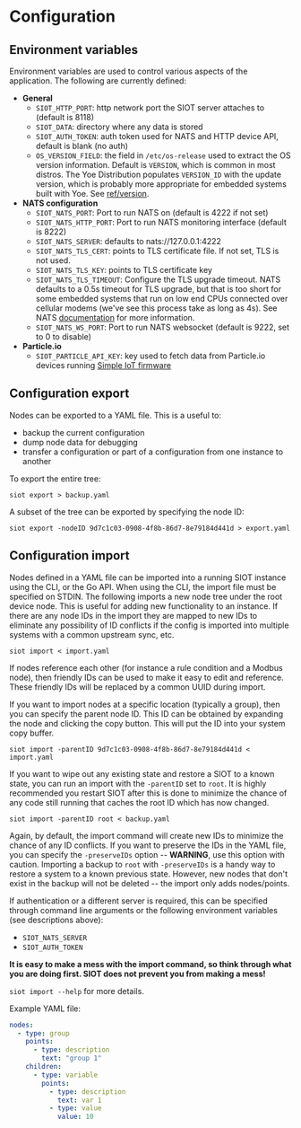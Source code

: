 # Configuration

## Environment variables

Environment variables are used to control various aspects of the application.
The following are currently defined:

- **General**
  - `SIOT_HTTP_PORT`: http network port the SIOT server attaches to (default
    is 8118)
  - `SIOT_DATA`: directory where any data is stored
  - `SIOT_AUTH_TOKEN`: auth token used for NATS and HTTP device API, default is
    blank (no auth)
  - `OS_VERSION_FIELD`: the field in `/etc/os-release` used to extract the OS
    version information. Default is `VERSION`, which is common in most distros.
    The Yoe Distribution populates `VERSION_ID` with the update version, which
    is probably more appropriate for embedded systems built with Yoe. See
    [ref/version](../ref/version.md).
- **NATS configuration**
  - `SIOT_NATS_PORT`: Port to run NATS on (default is 4222 if not set)
  - `SIOT_NATS_HTTP_PORT`: Port to run NATS monitoring interface (default
    is 8222)
  - `SIOT_NATS_SERVER`: defaults to nats://127.0.0.1:4222
  - `SIOT_NATS_TLS_CERT`: points to TLS certificate file. If not set, TLS is not
    used.
  - `SIOT_NATS_TLS_KEY`: points to TLS certificate key
  - `SIOT_NATS_TLS_TIMEOUT`: Configure the TLS upgrade timeout. NATS defaults to
    a 0.5s timeout for TLS upgrade, but that is too short for some embedded
    systems that run on low end CPUs connected over cellular modems (we've see
    this process take as long as 4s). See NATS
    [documentation](https://docs.nats.io/nats-server/configuration/securing_nats/tls#tls-timeout)
    for more information.
  - `SIOT_NATS_WS_PORT`: Port to run NATS websocket (default is 9222, set to 0
    to disable)
- **Particle.io**
  - `SIOT_PARTICLE_API_KEY`: key used to fetch data from Particle.io devices
    running [Simple IoT firmware](https://github.com/simpleiot/firmware)

## Configuration export

Nodes can be exported to a YAML file. This is a useful to:

- backup the current configuration
- dump node data for debugging
- transfer a configuration or part of a configuration from one instance to
  another

To export the entire tree:

`siot export > backup.yaml`

A subset of the tree can be exported by specifying the node ID:

`siot export -nodeID 9d7c1c03-0908-4f8b-86d7-8e79184d441d > export.yaml`

## Configuration import

Nodes defined in a YAML file can be imported into a running SIOT instance using
the CLI, or the Go API. When using the CLI, the import file must be specified on
STDIN. The following imports a new node tree under the root device node. This is
useful for adding new functionality to an instance. If there are any node IDs in
the import they are mapped to new IDs to eliminate any possibility of ID
conflicts if the config is imported into multiple systems with a common upstream
sync, etc.

`siot import < import.yaml`

If nodes reference each other (for instance a rule condition and a Modbus node),
then friendly IDs can be used to make it easy to edit and reference. These
friendly IDs will be replaced by a common UUID during import.

If you want to import nodes at a specific location (typically a group), then you
can specify the parent node ID. This ID can be obtained by expanding the node
and clicking the copy button. This will put the ID into your system copy buffer.

`siot import -parentID 9d7c1c03-0908-4f8b-86d7-8e79184d441d < import.yaml`

If you want to wipe out any existing state and restore a SIOT to a known state,
you can run an import with the `-parentID` set to `root`. It is highly
recommended you restart SIOT after this is done to minimize the chance of any
code still running that caches the root ID which has now changed.

`siot import -parentID root < backup.yaml`

Again, by default, the import command will create new IDs to minimize the chance
of any ID conflicts. If you want to preserve the IDs in the YAML file, you can
specify the `-preserveIDs` option -- **WARNING**, use this option with caution.
Importing a backup to `root` with `-preserveIDs` is a handy way to restore a
system to a known previous state. However, new nodes that don't exist in the
backup will not be deleted -- the import only adds nodes/points.

If authentication or a different server is required, this can be specified
through command line arguments or the following environment variables (see
descriptions above):

- `SIOT_NATS_SERVER`
- `SIOT_AUTH_TOKEN`

**It is easy to make a mess with the import command, so think through what you
are doing first. SIOT does not prevent you from making a mess!**

`siot import --help` for more details.

Example YAML file:

```yaml
nodes:
  - type: group
    points:
      - type: description
        text: "group 1"
    children:
      - type: variable
        points:
          - type: description
            text: var 1
          - type: value
            value: 10
```
